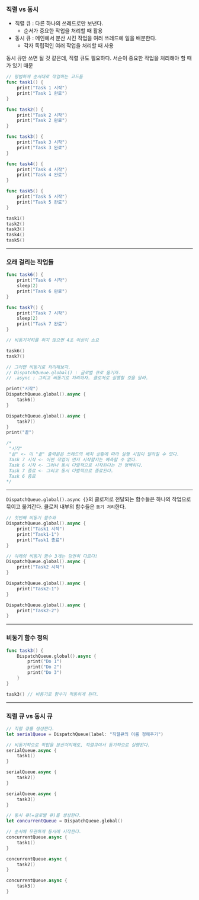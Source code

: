 ### 직렬 vs 동시

- 직렬 큐 : 다른 하나의 쓰레드로만 보낸다.
    + 순서가 중요한 작업을 처리할 때 활용
- 동시 큐 : 메인에서 분산 시킨 작업을 여러 쓰레드에 일을 배분한다.
    + 각자 독립적인 여러 작업을 처리할 때 사용

동시 큐만 쓰면 될 것 같은데, 직렬 큐도 필요하다.
서순이 중요한 작업을 처리해야 할 때가 있기 때문

```swift
// 평범하게 순서대로 작업하는 코드들
func task1() {
    print("Task 1 시작")
    print("Task 1 완료")
}

func task2() {
    print("Task 2 시작")
    print("Task 2 완료")
}

func task3() {
    print("Task 3 시작")
    print("Task 3 완료")
}

func task4() {
    print("Task 4 시작")
    print("Task 4 완료")
}

func task5() {
    print("Task 5 시작")
    print("Task 5 완료")
}

task1()
task2()
task3()
task4()
task5()
```
---

### 오래 걸리는 작업들

```swift
func task6() {
    print("Task 6 시작")
    sleep(2)
    print("Task 6 완료")
}

func task7() {
    print("Task 7 시작")
    sleep(2)
    print("Task 7 완료")
}

// 비동기처리를 하지 않으면 4초 이상이 소요

task6()
task7()

// 그러면 비동기로 처리해보자.
// DispatchQueue.global() : 글로벌 큐로 옮기자.
// .async : 그리고 비동기로 처리하자. 클로저로 실행할 것을 달라.

print("시작")
DispatchQueue.global().async {
    task6()
}

DispatchQueue.global().async {
    task7()
}
print("끝")

/*
 "시작"
 "끝" <- 이 "끝" 출력문은 쓰레드의 배치 상황에 따라 실행 시점이 달라질 수 있다.
 Task 7 시작 <- 어떤 작업이 먼저 시작할지는 예측할 수 없다.
 Task 6 시작 <- 그러나 동시 다발적으로 시작된다는 건 명백하다.
 Task 7 종료 <- 그리고 동시 다발적으로 종료된다.
 Task 6 종료
*/
```
---

`DispatchQueue.global().async {}`의 클로저로 전달되는 함수들은 하나의 작업으로 묶이고 옮겨간다.
클로저 내부의 함수들은 `동기 처리`한다.

```swift
// 첫번째 비동기 함수와
DispatchQueue.global().async {
    print("Task1 시작")
    print("Task1-1")
    print("Task1 종료")
}

// 아래의 비동기 함수 3개는 당연히 다르다!
DispatchQueue.global().async {
    print("Task2 시작")
}

DispatchQueue.global().async {
    print("Task2-1")
}

DispatchQueue.global().async {
    print("Task2-2")
}

```
---

### 비동기 함수 정의
```swift
func task3() {
    DispatchQueue.global().async {
        print("Do 1")
        print("Do 2")
        print("Do 3")
    }
}

task3() // 비동기로 함수가 작동하게 된다.
```
---

### 직렬 큐 vs 동시 큐

```swift
// 직렬 큐를 생성한다.
let serialQueue = DispatchQueue(label: "직렬큐의 이름 정해주기")

// 비동기적으로 작업을 분산처리해도, 직렬큐여서 동기적으로 실행된다.
serialQueue.async {
    task1()
}

serialQueue.async {
    task2()
}

serialQueue.async {
    task3()
}

// 동시 큐(=글로벌 큐)를 생성한다.
let concurrentQueue = DispatchQueue.global() 

// 순서에 무관하게 동시에 시작한다.
concurrentQueue.async {
    task1()
}

concurrentQueue.async {
    task2()
}

concurrentQueue.async {
    task3()
}
```